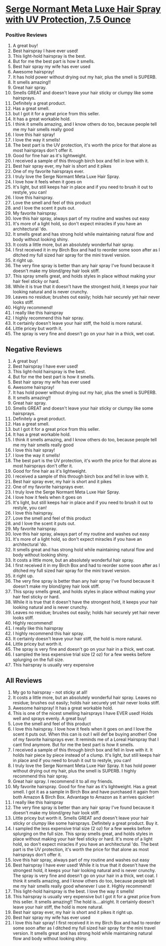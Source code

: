 # [Serge Normant Meta Luxe Hair Spray with UV Protection, 7.5 Ounce](https://products.checkmycream.com/products/Serge-Normant-Meta-Luxe-Hair-Spray-with-UV-Protection-7.5-Ounce.html)

### Positive Reviews

<ol>
      <li>A great buy!</li>
      <li>Best hairspray I have ever used!</li>
      <li>This light-hold hairspray is the best.</li>
      <li>But for me the best part is how it smells.</li>
      <li>Best hair spray my wife has ever used</li>
      <li>Awesome hairspray!</li>
      <li>It has hold power without drying out my hair, plus the smell is SUPERB.  </li>
      <li>It smells amazing!!  </li>
      <li>Great hair spray.</li>
      <li>Smells GREAT and doesn&#x27;t leave your hair sticky or clumpy like some hairsprays.</li>
      <li>Definitely a great product.</li>
      <li>Has a great smell.  </li>
      <li>but I got it for a great price from this seller.  </li>
      <li>It has a great workable hold.</li>
      <li>I think it smells amazing, and I know others do too, because people tell me my hair smells really good</li>
      <li>I love this hair spray!</li>
      <li>I love the way it smells!</li>
      <li>The best part is the UV protection, it&#x27;s worth the price for that alone as most hairsprays don&#x27;t offer it.</li>
      <li>Good for fine hair as it&#x27;s lightweight.  </li>
      <li>I received a sample of this through birch box and fell in love with it.</li>
      <li>Best hair spray ever, my hair is short and it pikes</li>
      <li>One of my favorite hairsprays ever.  </li>
      <li>I truly love the Serge Normant Meta Luxe Hair Spray.  </li>
      <li>I love how it feels when it goes on</li>
      <li>It&#x27;s light, but still keeps hair in place and if you need to brush it out to restyle, you can!</li>
      <li>I love this hairspray.  </li>
      <li>Love the smell and feel of this product</li>
      <li>and I love the scent it puts out.  </li>
      <li>My favorite hairspray.  </li>
      <li>love this hair spray, always part of my routine and washes out easy</li>
      <li>It&#x27;s more of a light hold, so don&#x27;t expect miracles if you have an architectural &#x27;do.</li>
      <li>It smells great and has strong hold while maintaining natural flow and body without looking shiny.</li>
      <li>It costs a little more, but an absolutely wonderful hair spray.  </li>
      <li>I first received it in my Birch Box and had to reorder some soon after as I ditched my full sized hair spray for the mini travel version.</li>
      <li>it right up.</li>
      <li>The very fine spray is better than any hair spray I&#x27;ve found because it doesn&#x27;t make my blond/grey hair look stiff.</li>
      <li>This spray smells great, and holds styles in place without making your hair feel sticky or hard.</li>
      <li>While it is true that it doesn&#x27;t have the strongest hold, it keeps your hair looking natural and is never crunchy.</li>
      <li>Leaves no residue; brushes out easily; holds hair securely yet hair never looks stiff.</li>
      <li>Highly recommend!</li>
      <li>I really like this hairspray</li>
      <li>I highly recommend this hair spray.</li>
      <li>It certainly doesn&#x27;t leave your hair stiff, the hold is more natural.</li>
      <li>Little pricey but worth it.</li>
      <li>The spray is very fine and doesn&#x27;t go on your hair in a thick, wet coat.  </li>
</ol>


<h2>Negative Reviews</h2>
<ol>
<li> A great buy!</li>
<li> Best hairspray I have ever used!</li>
<li> This light-hold hairspray is the best.</li>
<li> But for me the best part is how it smells.</li>
<li> Best hair spray my wife has ever used</li>
<li> Awesome hairspray!</li>
<li> It has hold power without drying out my hair, plus the smell is SUPERB.  </li>
<li> It smells amazing!!  </li>
<li> Great hair spray.</li>
<li> Smells GREAT and doesn&#x27;t leave your hair sticky or clumpy like some hairsprays.</li>
<li> Definitely a great product.</li>
<li> Has a great smell.  </li>
<li> but I got it for a great price from this seller.  </li>
<li> It has a great workable hold.</li>
<li> I think it smells amazing, and I know others do too, because people tell me my hair smells really good</li>
<li> I love this hair spray!</li>
<li> I love the way it smells!</li>
<li> The best part is the UV protection, it&#x27;s worth the price for that alone as most hairsprays don&#x27;t offer it.</li>
<li> Good for fine hair as it&#x27;s lightweight.  </li>
<li> I received a sample of this through birch box and fell in love with it.</li>
<li> Best hair spray ever, my hair is short and it pikes</li>
<li> One of my favorite hairsprays ever.  </li>
<li> I truly love the Serge Normant Meta Luxe Hair Spray.  </li>
<li> I love how it feels when it goes on</li>
<li> It&#x27;s light, but still keeps hair in place and if you need to brush it out to restyle, you can!</li>
<li> I love this hairspray.  </li>
<li> Love the smell and feel of this product</li>
<li> and I love the scent it puts out.  </li>
<li> My favorite hairspray.  </li>
<li> love this hair spray, always part of my routine and washes out easy</li>
<li> It&#x27;s more of a light hold, so don&#x27;t expect miracles if you have an architectural &#x27;do.</li>
<li> It smells great and has strong hold while maintaining natural flow and body without looking shiny.</li>
<li> It costs a little more, but an absolutely wonderful hair spray.  </li>
<li> I first received it in my Birch Box and had to reorder some soon after as I ditched my full sized hair spray for the mini travel version.</li>
<li> it right up.</li>
<li> The very fine spray is better than any hair spray I&#x27;ve found because it doesn&#x27;t make my blond/grey hair look stiff.</li>
<li> This spray smells great, and holds styles in place without making your hair feel sticky or hard.</li>
<li> While it is true that it doesn&#x27;t have the strongest hold, it keeps your hair looking natural and is never crunchy.</li>
<li> Leaves no residue; brushes out easily; holds hair securely yet hair never looks stiff.</li>
<li> Highly recommend!</li>
<li> I really like this hairspray</li>
<li> I highly recommend this hair spray.</li>
<li> It certainly doesn&#x27;t leave your hair stiff, the hold is more natural.</li>
<li> Little pricey but worth it.</li>
<li> The spray is very fine and doesn&#x27;t go on your hair in a thick, wet coat.  </li>
<li> I sampled the less expensive trial size (2 oz) for a few weeks before splurging on the full size.</li>
<li> This hairspray is usually very expensive</li>
</ol>

<h2>All Reviews</h2>

<ol>
    <li> My go to hairspray - not sticky at all!</li>
    <li> It costs a little more, but an absolutely wonderful hair spray.  Leaves no residue; brushes out easily; holds hair securely yet hair never looks stiff.</li>
    <li> Awesome hairspray! It has a great workable hold.</li>
    <li> This is one of the nicest smelling hairsprays I have EVER used! Holds well and sprays evenly. A great buy!</li>
    <li> Love the smell and feel of this product</li>
    <li> I love this hairspray.  I love how it feels when it goes on and I love the scent it puts out.  When this can is out I will def be buying another!  One of my favorite hairsprays ever.  It reminds me of a Loreal Hairspray that I cant find anymore.  But for me the best part is how it smells.</li>
    <li> I received a sample of this through birch box and fell in love with it. It holds hair piece by piece instead of a clump. It&#x27;s light, but still keeps hair in place and if you need to brush it out to restyle, you can!</li>
    <li> I truly love the Serge Normant Meta Luxe Hair Spray.  It has hold power without drying out my hair, plus the smell is SUPERB.  I highly recommend this hair spray.</li>
    <li> Great hair spray. I recommend  it to all my friends.</li>
    <li> My favorite hairspray.  Good for fine hair as it&#x27;s lightweight.  Has a great smell.  I got it as a sample in Birch Box and have purchased it again from both Amazon &amp; Birch Box.  Advantage to Amazon as it arrives quicker!</li>
    <li> I really like this hairspray</li>
    <li> The very fine spray is better than any hair spray I&#x27;ve found because it doesn&#x27;t make my blond/grey hair look stiff.</li>
    <li> Little pricey but worth it. Smells GREAT and doesn&#x27;t leave your hair sticky or clumpy like some hairsprays. Definitely a great product. Buy it.</li>
    <li> I sampled the less expensive trial size (2 oz) for a few weeks before splurging on the full size. This spray smells great, and holds styles in place without making your hair feel sticky or hard. It&#x27;s more of a light hold, so don&#x27;t expect miracles if you have an architectural &#x27;do. The best part is the UV protection, it&#x27;s worth the price for that alone as most hairsprays don&#x27;t offer it.</li>
    <li> love this hair spray, always part of my routine and washes out easy</li>
    <li> Best hairspray I have ever used! While it is true that it doesn&#x27;t have the strongest hold, it keeps your hair looking natural and is never crunchy. The spray is very fine and doesn&#x27;t go on your hair in a thick, wet coat.  I think it smells amazing, and I know others do too, because people tell me my hair smells really good whenever I use it. Highly recommend!</li>
    <li> This light-hold hairspray is the best. I love the way it smells!</li>
    <li> This hairspray is usually very expensive but I got it for a great price from this seller.  It smells amazing!!  The hold is....alright.  It certainly doesn&#x27;t leave your hair stiff, the hold is more natural.</li>
    <li> Best hair spray ever, my hair is short and it pikes it right up.</li>
    <li> Best hair spray my wife has ever used</li>
    <li> I love this hair spray! I first received it in my Birch Box and had to reorder some soon after as I ditched my full sized hair spray for the mini travel version. It smells great and has strong hold while maintaining natural flow and body without looking shiny.</li>
</ol>




